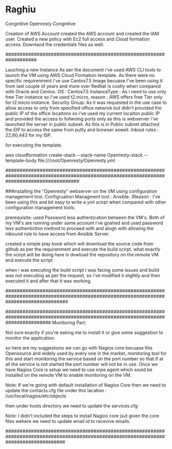 # Raghiu
Congnitive
Openresty
Congnitive

Creation of AWS Account
created the AWS account and created the IAM user. Created a new policy with Ec2 full access and Cloud formation access. Downlaod the credentials files as well.

###################################################################

Lauching a new Instance
As per the document i've used AWS CLI tools to launch the VM using AWS Cloud Formatoin template. As there were no specific requirenment i've use Centos7.5 Image becuase I've been using it from last couple of years and more over Redhat is costly when compared with Oracle and Centos. OS : Centos7.5 InstanceType : As i need to use only free Tier instance so I've used t2.micro, reason : AWS offers free Tier only for t2.micro instance. Security Group: As it was requested in the use case to allow access to only from specified office netwrok but didn't provided the public IP of the office locaitons so i've used my current locaiton public IP and provided the access to follwoing ports only as this is webserver i've launched the server in public subnet. As this is in Public subnet attached the EIP to access the same from putty and browser aswell. Inbout rules : 22,80,443 for my ISP.

for executing the template.

aws cloudformation create-stack --stack-name Openresty-stack --template-body file:///root/Openresty/Openresty.yml

##########################################################################################################################################

###installing the “Openresty” webserver on the VM using configuration management tool. Configruation Managment tool : Ansible. (Reason : I've been using this and bit easy to write a yml scirpt when compared with other configuration management tools.

prerequisite: used Password less authentication between the VM's.
Both of my VM's are running under same account i've goahed and used password less authentiction method to proceed with and alogn with allowing the inbound rule to have access from Ansible Server.

created a simple play book which will download the source code from github as per the requirenment and execute the build scirpt. what exactly the scirpt will be doing here is dowload the repository on the remote VM and execute the script

when i was executing the build script i was facing some issues and build was not executing as per the request, so i've modified it slightly and then executed it and after that it was working.

######################################################################################################################################

################################################################################################################################
Monitoring Part: 

Not sure exactly if you're asking me to install it or give some suggestion to monitor the application. 

so here are my suggestions we can go with Nagios core becuase this Opensource and widely used by every one in the market, monitoring tool for this and start monitoring the service based on the port number so that if at all the service is not started the port number will not be in use.  Once we have Nagios Core is setup we need to use nrpe agent which sould be installed on the remote VM to enable monitoring on the VM. 

Note: If we're going with default installation of Nagios Core then we need to update the contacts.cfg file under this lacation : /usr/local/nagios/etc/objects

then under hosts directory we need to update the services.cfg 

Note: I didn't included the steps to install Nagios core jsut given the core files wehere we need to update email id to recevive emails. 

#####################################################################################################################################


